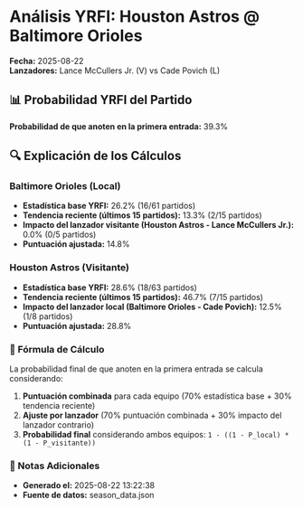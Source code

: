 # Análisis YRFI: Houston Astros @ Baltimore Orioles

**Fecha:** 2025-08-22  
**Lanzadores:** Lance McCullers Jr. (V) vs Cade Povich (L)

## 📊 Probabilidad YRFI del Partido

**Probabilidad de que anoten en la primera entrada:** 39.3%

## 🔍 Explicación de los Cálculos

### Baltimore Orioles (Local)
- **Estadística base YRFI:** 26.2% (16/61 partidos)
- **Tendencia reciente (últimos 15 partidos):** 13.3% (2/15 partidos)
- **Impacto del lanzador visitante (Houston Astros - Lance McCullers Jr.):** 0.0% (0/5 partidos)
- **Puntuación ajustada:** 14.8%

### Houston Astros (Visitante)
- **Estadística base YRFI:** 28.6% (18/63 partidos)
- **Tendencia reciente (últimos 15 partidos):** 46.7% (7/15 partidos)
- **Impacto del lanzador local (Baltimore Orioles - Cade Povich):** 12.5% (1/8 partidos)
- **Puntuación ajustada:** 28.8%

### 📝 Fórmula de Cálculo

La probabilidad final de que anoten en la primera entrada se calcula considerando:
1. **Puntuación combinada** para cada equipo (70% estadística base + 30% tendencia reciente)
2. **Ajuste por lanzador** (70% puntuación combinada + 30% impacto del lanzador contrario)
3. **Probabilidad final** considerando ambos equipos: `1 - ((1 - P_local) * (1 - P_visitante))`

### 📌 Notas Adicionales

- **Generado el:** 2025-08-22 13:22:38
- **Fuente de datos:** season_data.json
